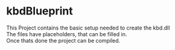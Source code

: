 # kbdBlueprint

This Project contains the basic setup needed to create the kbd.dll  
The files have placeholders, that can be filled in.  
Once thats done the project can be compiled.  